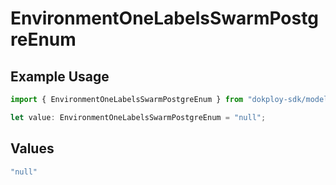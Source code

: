 # EnvironmentOneLabelsSwarmPostgreEnum

## Example Usage

```typescript
import { EnvironmentOneLabelsSwarmPostgreEnum } from "dokploy-sdk/models/operations";

let value: EnvironmentOneLabelsSwarmPostgreEnum = "null";
```

## Values

```typescript
"null"
```